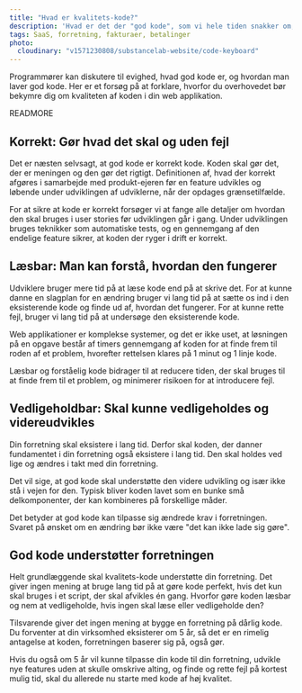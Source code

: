 ```yaml
---
title: "Hvad er kvalitets-kode?"
description: 'Hvad er det der "god kode", som vi hele tiden snakker om, egentligt?'
tags: SaaS, forretning, fakturaer, betalinger
photo:
  cloudinary: "v1571230808/substancelab-website/code-keyboard"
---
```


Programmører kan diskutere til evighed, hvad god kode er, og hvordan man laver god kode. Her er et forsøg på at forklare, hvorfor du overhovedet bør bekymre dig om kvaliteten af koden i din web applikation.

READMORE

## Korrekt: Gør hvad det skal og uden fejl

Det er næsten selvsagt, at god kode er korrekt kode. Koden skal gør det, der er meningen og den gør det rigtigt. Definitionen af, hvad der korrekt afgøres i samarbejde med produkt-ejeren før en feature udvikles og løbende under udviklingen af udviklerne, når der opdages grænsetilfælde.

For at sikre at kode er korrekt forsøger vi at fange alle detaljer om hvordan den skal bruges i user stories før udviklingen går i gang. Under udviklingen bruges teknikker som automatiske tests, og en gennemgang af den endelige feature sikrer, at koden der ryger i drift er korrekt.

## Læsbar: Man kan forstå, hvordan den fungerer

Udviklere bruger mere tid på at læse kode end på at skrive det. For at kunne danne en slagplan for en ændring bruger vi lang tid på at sætte os ind i den eksisterende kode og finde ud af, hvordan det fungerer. For at kunne rette fejl, bruger vi lang tid på at undersøge den eksisterende kode.

Web applikationer er komplekse systemer, og det er ikke uset, at løsningen på en opgave består af timers gennemgang af koden for at finde frem til roden af et problem, hvorefter rettelsen klares på 1 minut og 1 linje kode.

Læsbar og forståelig kode bidrager til at reducere tiden, der skal bruges til at finde frem til et problem, og minimerer risikoen for at introducere fejl.

## Vedligeholdbar: Skal kunne vedligeholdes og videreudvikles

Din forretning skal eksistere i lang tid. Derfor skal koden, der danner fundamentet i din forretning også eksistere i lang tid. Den skal holdes ved lige og ændres i takt med din forretning.

Det vil sige, at god kode skal understøtte den videre udvikling og især ikke stå i vejen for den. Typisk bliver koden lavet som en bunke små delkomponenter, der kan kombineres på forskellige måder.

Det betyder at god kode kan tilpasse sig ændrede krav i forretningen. Svaret på ønsket om en ændring bør ikke være "det kan ikke lade sig gøre".

## God kode understøtter forretningen

Helt grundlæggende skal kvalitets-kode understøtte din forretning. Det giver ingen mening at bruge lang tid på at gøre kode perfekt, hvis det kun skal bruges i et script, der skal afvikles én gang. Hvorfor gøre koden læsbar og nem at vedligeholde, hvis ingen skal læse eller vedligeholde den?

Tilsvarende giver det ingen mening at bygge en forretning på dårlig kode. Du forventer at din virksomhed eksisterer om 5 år, så det er en rimelig antagelse at koden, forretningen baserer sig på, også gør.

Hvis du også om 5 år vil kunne tilpasse din kode til din forretning, udvikle nye features uden at skulle omskrive alting, og finde og rette fejl på kortest mulig tid, skal du allerede nu starte med kode af høj kvalitet.
